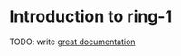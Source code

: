 # Introduction to ring-1

TODO: write [great documentation](http://jacobian.org/writing/what-to-write/)

